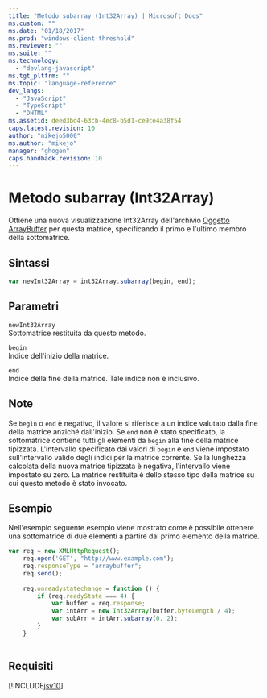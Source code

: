 ```yaml
---
title: "Metodo subarray (Int32Array) | Microsoft Docs"
ms.custom: ""
ms.date: "01/18/2017"
ms.prod: "windows-client-threshold"
ms.reviewer: ""
ms.suite: ""
ms.technology: 
  - "devlang-javascript"
ms.tgt_pltfrm: ""
ms.topic: "language-reference"
dev_langs: 
  - "JavaScript"
  - "TypeScript"
  - "DHTML"
ms.assetid: deed3bd4-63cb-4ec8-b5d1-ce9ce4a38f54
caps.latest.revision: 10
author: "mikejo5000"
ms.author: "mikejo"
manager: "ghogen"
caps.handback.revision: 10
---
```

# Metodo subarray (Int32Array)
Ottiene una nuova visualizzazione Int32Array dell'archivio [Oggetto ArrayBuffer](../../javascript/reference/arraybuffer-object.md) per questa matrice, specificando il primo e l'ultimo membro della sottomatrice.  
  
## Sintassi  
  
```javascript  
var newInt32Array = int32Array.subarray(begin, end);  
```  
  
## Parametri  
 `newInt32Array`  
 Sottomatrice restituita da questo metodo.  
  
 `begin`  
 Indice dell'inizio della matrice.  
  
 `end`  
 Indice della fine della matrice.  Tale indice non è inclusivo.  
  
## Note  
 Se `begin` o `end` è negativo, il valore si riferisce a un indice valutato dalla fine della matrice anziché dall'inizio.  Se `end` non è stato specificato, la sottomatrice contiene tutti gli elementi da `begin` alla fine della matrice tipizzata.  L'intervallo specificato dai valori di `begin` e `end` viene impostato sull'intervallo valido degli indici per la matrice corrente.  Se la lunghezza calcolata della nuova matrice tipizzata è negativa, l'intervallo viene impostato su zero.  La matrice restituita è dello stesso tipo della matrice su cui questo metodo è stato invocato.  
  
## Esempio  
 Nell'esempio seguente esempio viene mostrato come è possibile ottenere una sottomatrice di due elementi a partire dal primo elemento della matrice.  
  
```javascript  
var req = new XMLHttpRequest();  
    req.open('GET', "http://www.example.com");  
    req.responseType = "arraybuffer";  
    req.send();  
  
    req.onreadystatechange = function () {  
        if (req.readyState === 4) {  
            var buffer = req.response;  
            var intArr = new Int32Array(buffer.byteLength / 4);  
            var subArr = intArr.subarray(0, 2);  
        }  
    }  
  
```  
  
## Requisiti  
 [!INCLUDE[jsv10](../../javascript/reference/includes/jsv10-md.md)]